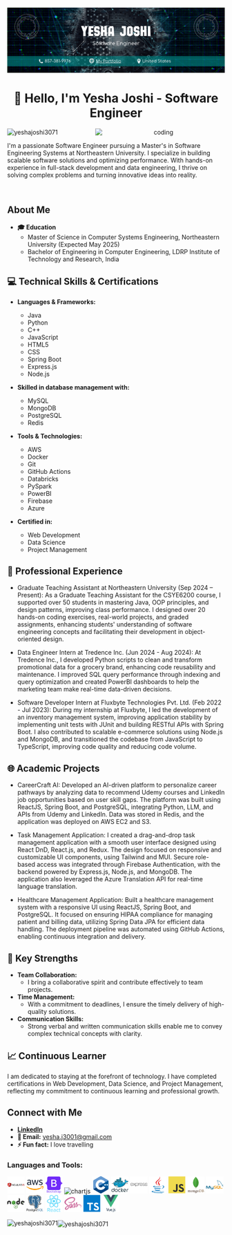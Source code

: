 ![logo](https://github.com/yeshajoshi3071/yeshajoshi3071/blob/main/github_banner.png)
<h1 align="center">👋 Hello, I'm Yesha Joshi - Software Engineer</h1>
<p align="center">
  <img align="right" alt="coding" width="300" src="https://i.pinimg.com/originals/f0/f0/d9/f0f0d932d6e39c7af5aa305cbd8da735.gif">
</p>
</p>
<p align="left"> <img src="https://komarev.com/ghpvc/?username=yeshajoshi3071&label=Profile%20views&color=0e75b6&style=flat" alt="yeshajoshi3071" /> </p>
<p align="left">
 I'm a passionate Software Engineer pursuing a Master's in Software Engineering Systems at Northeastern University. I specialize in building scalable software solutions and optimizing performance. With hands-on experience in full-stack development and data engineering, I thrive on solving complex problems and turning innovative ideas into reality.
</p>
<br>
<h2 align="left">About Me</h2>

- **🎓 Education**
  * Master of Science in Computer Systems Engineering, Northeastern University (Expected May 2025)
  * Bachelor of Engineering in Computer Engineering, LDRP Institute of Technology and Research, India

<h2 align="left">💻 Technical Skills & Certifications</h2>

- **Languages & Frameworks:**
  * Java
  * Python
  * C++
  * JavaScript
  * HTML5
  * CSS
  * Spring Boot
  * Express.js
  * Node.js

- **Skilled in database management with:**
  * MySQL
  * MongoDB
  * PostgreSQL
  * Redis
 
- **Tools & Technologies:**
  * AWS
  * Docker
  * Git
  * GitHub Actions
  * Databricks
  * PySpark
  * PowerBI
  * Firebase
  * Azure

- **Certified in:**
  * Web Development
  * Data Science
  * Project Management

<h2 align="left">🚀 Professional Experience</h2>

 * Graduate Teaching Assistant at Northeastern University (Sep 2024 – Present):
   As a Graduate Teaching Assistant for the CSYE6200 course, I supported over 50 students in mastering Java, OOP principles, and design patterns, improving 
   class performance. I designed over 20 hands-on coding exercises, real-world projects, and graded assignments, enhancing students' understanding of software engineering concepts and 
   facilitating their development in object-oriented design.

 * Data Engineer Intern at Tredence Inc. (Jun 2024 - Aug 2024):
   At Tredence Inc., I developed Python scripts to clean and transform promotional data for a grocery brand, enhancing code reusability and maintenance. I improved SQL query 
   performance through indexing and query optimization and created PowerBI dashboards to help the marketing team make real-time data-driven decisions.

 * Software Developer Intern at Fluxbyte Technologies Pvt. Ltd. (Feb 2022 - Jul 2023):
   During my internship at Fluxbyte, I led the development of an inventory management system, improving application stability by implementing unit tests with JUnit and building RESTful 
   APIs with Spring Boot. I also contributed to scalable e-commerce solutions using Node.js and MongoDB, and transitioned the codebase from JavaScript to TypeScript, improving code 
   quality and reducing code volume.

<h2 align="left">🌐 Academic Projects</h2>

 * CareerCraft AI:
   Developed an AI-driven platform to personalize career pathways by analyzing data to recommend Udemy courses and LinkedIn job opportunities based on user skill gaps. The platform 
   was built using ReactJS, Spring Boot, and PostgreSQL, integrating Python, LLM, and APIs from Udemy and LinkedIn. Data was stored in Redis, and the application was deployed on AWS 
   EC2 and S3.

 * Task Management Application:
   I created a drag-and-drop task management application with a smooth user interface designed using React DnD, React.js, and Redux. The design focused on responsive and customizable 
   UI components, using Tailwind and MUI. Secure role-based access was integrated through Firebase Authentication, with the backend powered by Express.js, Node.js, and MongoDB. The 
   application also leveraged the Azure Translation API for real-time language translation.

 * Healthcare Management Application:
   Built a healthcare management system with a responsive UI using ReactJS, Spring Boot, and PostgreSQL. It focused on ensuring HIPAA compliance for managing patient and billing data, 
   utilizing Spring Data JPA for efficient data handling. The deployment pipeline was automated using GitHub Actions, enabling continuous integration and delivery.

<h2 align="left">🌟 Key Strengths</h2>

- **Team Collaboration:** 
  * I bring a collaborative spirit and contribute effectively to team projects.
- **Time Management:** 
  * With a commitment to deadlines, I ensure the timely delivery of high-quality solutions.
- **Communication Skills:** 
  * Strong verbal and written communication skills enable me to convey complex technical concepts with clarity.

<h2 align="left">📈 Continuous Learner</h2>

I am dedicated to staying at the forefront of technology. I have completed certifications in Web Development, Data Science, and Project Management, reflecting my commitment to continuous learning and professional growth.

<h2 align="left">Connect with Me</h2>

- **[LinkedIn](https://www.linkedin.com/in/yeshajoshi3071/)**
- **📧 Email:** yesha.j3001@gmail.com
- **⚡ Fun fact:** I love travelling

<h3 align="left">Languages and Tools:</h3>
<p align="left"> <img src="https://raw.githubusercontent.com/devicons/devicon/master/icons/angularjs/angularjs-original-wordmark.svg" alt="angularjs" width="40" height="40"/> <img src="https://raw.githubusercontent.com/devicons/devicon/master/icons/amazonwebservices/amazonwebservices-original-wordmark.svg" alt="aws" width="40" height="40"/> <img src="https://raw.githubusercontent.com/devicons/devicon/master/icons/bootstrap/bootstrap-plain-wordmark.svg" alt="bootstrap" width="40" height="40"/> <img src="https://www.chartjs.org/media/logo-title.svg" alt="chartjs" width="40" height="40"/> <img src="https://raw.githubusercontent.com/devicons/devicon/master/icons/cplusplus/cplusplus-original.svg" alt="cplusplus" width="40" height="40"/> <img src="https://raw.githubusercontent.com/devicons/devicon/master/icons/docker/docker-original-wordmark.svg" alt="docker" width="40" height="40"/> <img src="https://raw.githubusercontent.com/devicons/devicon/master/icons/express/express-original-wordmark.svg" alt="express" width="40" height="40"/> <img src="https://raw.githubusercontent.com/devicons/devicon/master/icons/java/java-original.svg" alt="java" width="40" height="40"/> <img src="https://raw.githubusercontent.com/devicons/devicon/master/icons/javascript/javascript-original.svg" alt="javascript" width="40" height="40"/> <img src="https://raw.githubusercontent.com/devicons/devicon/master/icons/mongodb/mongodb-original-wordmark.svg" alt="mongodb" width="40" height="40"/> <img src="https://raw.githubusercontent.com/devicons/devicon/master/icons/mysql/mysql-original-wordmark.svg" alt="mysql" width="40" height="40"/>  <img src="https://raw.githubusercontent.com/devicons/devicon/master/icons/nodejs/nodejs-original-wordmark.svg" alt="nodejs" width="40" height="40"/> <img src="https://raw.githubusercontent.com/devicons/devicon/master/icons/postgresql/postgresql-original-wordmark.svg" alt="postgresql" width="40" height="40"/> <img src="https://raw.githubusercontent.com/devicons/devicon/master/icons/react/react-original-wordmark.svg" alt="react" width="40" height="40"/> <img src="https://raw.githubusercontent.com/devicons/devicon/master/icons/sass/sass-original.svg" alt="sass" width="40" height="40"/> <img src="https://raw.githubusercontent.com/devicons/devicon/master/icons/typescript/typescript-original.svg" alt="typescript" width="40" height="40"/> <img src="https://raw.githubusercontent.com/devicons/devicon/master/icons/vuejs/vuejs-original-wordmark.svg" alt="vuejs" width="40" height="40"/> </p>
<p><img align="left" src="https://github-readme-stats.vercel.app/api/top-langs?username=yeshajoshi3071&show_icons=true&locale=en&layout=compact" alt="yeshajoshi3071" /></p>
<p><img align="center" src="https://github-readme-streak-stats.herokuapp.com/?user=yeshajoshi3071&" alt="yeshajoshi3071" /></p>
